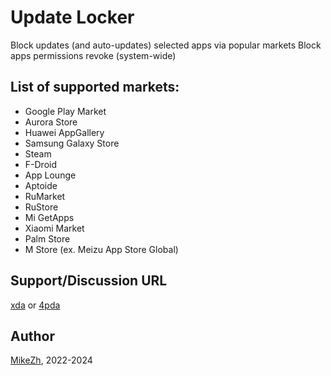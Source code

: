 # Update Locker

Block updates (and auto-updates) selected apps via popular markets
Block apps permissions revoke (system-wide)

## List of supported markets:
- Google Play Market
- Aurora Store
- Huawei AppGallery
- Samsung Galaxy Store
- Steam
- F-Droid
- App Lounge
- Aptoide
- RuMarket
- RuStore
- Mi GetApps
- Xiaomi Market
- Palm Store
- M Store (ex. Meizu App Store Global)

## Support/Discussion URL
[xda](https://forum.xda-developers.com/t/mod-xposed-4-1-updatelocker-stop-update-your-apps.4433253/) or [4pda](https://4pda.to/forum/index.php?s=&showtopic=603033&view=findpost&p=114402375)

## Author
[MikeZh](https://4pda.to/forum/index.php?showuser=683427), 2022-2024